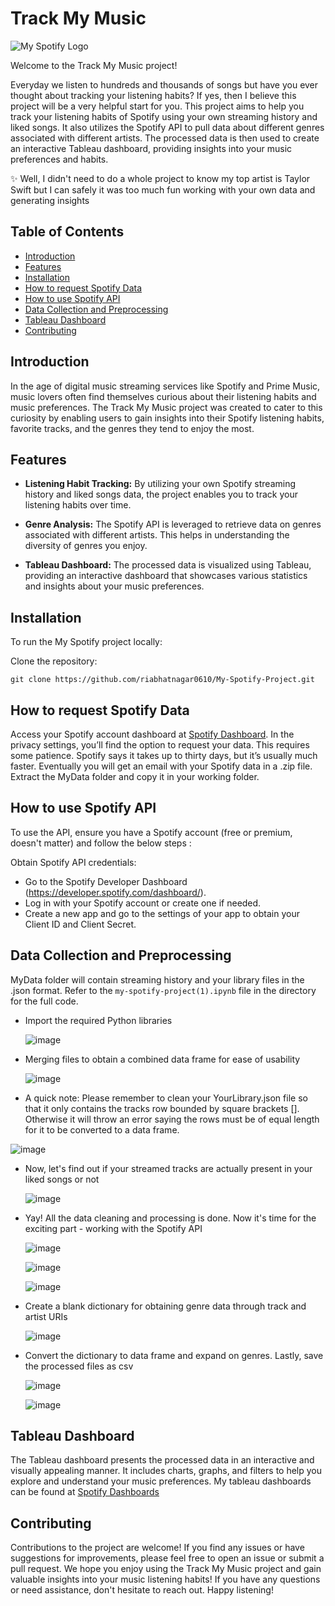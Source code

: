 # Track My Music

![My Spotify Logo](https://st.depositphotos.com/37050820/58882/v/450/depositphotos_588825950-stock-illustration-spotify-logo-dark-mode.jpg)

Welcome to the Track My Music project! 

Everyday we listen to hundreds and thousands of songs but have you ever thought about tracking your listening habits? If yes, then I believe this project will be a very helpful start for you. This project aims to help you track your listening habits of Spotify using your own streaming history and liked songs. It also utilizes the Spotify API to pull data about different genres associated with different artists. The processed data is then used to create an interactive Tableau dashboard, providing insights into your music preferences and habits.

 :sparkles: Well, I didn't need to do a whole project to know my top artist is Taylor Swift but I can safely it was too much fun working with your own data and generating insights

## Table of Contents
- [Introduction](#introduction)
- [Features](#features)
- [Installation](#installation)
- [How to request Spotify Data](#how-to-request-spotify-data)
- [How to use Spotify API](#how-to-use-spotify-api)
- [Data Collection and Preprocessing](#data-collection-and-preprocessing)
- [Tableau Dashboard](#tableau-dashboard)
- [Contributing](#contributing)

## Introduction
In the age of digital music streaming services like Spotify and Prime Music, music lovers often find themselves curious about their listening habits and music preferences. The Track My Music project was created to cater to this curiosity by enabling users to gain insights into their Spotify listening habits, favorite tracks, and the genres they tend to enjoy the most.

## Features
- **Listening Habit Tracking:** By utilizing your own Spotify streaming history and liked songs data, the project enables you to track your listening habits over time.

- **Genre Analysis:** The Spotify API is leveraged to retrieve data on genres associated with different artists. This helps in understanding the diversity of genres you enjoy.

- **Tableau Dashboard:** The processed data is visualized using Tableau, providing an interactive dashboard that showcases various statistics and insights about your music preferences.

## Installation
To run the My Spotify project locally: 

Clone the repository:
```
git clone https://github.com/riabhatnagar0610/My-Spotify-Project.git
```


## How to request Spotify Data
Access your Spotify account dashboard at [Spotify Dashboard](https://www.spotify.com/). In the privacy settings, you’ll find the option to request your data. This requires some patience. Spotify says it takes up to thirty days, but it’s usually much faster.
Eventually you will get an email with your Spotify data in a .zip file. Extract the MyData folder and copy it in your working folder.

## How to use Spotify API
To use the API, ensure you have a Spotify account (free or premium, doesn't matter) and follow the below steps : 

Obtain Spotify API credentials:
   - Go to the Spotify Developer Dashboard (https://developer.spotify.com/dashboard/).
   - Log in with your Spotify account or create one if needed.
   - Create a new app and go to the settings of your app to obtain your Client ID and Client Secret.

## Data Collection and Preprocessing
MyData folder will contain streaming history and your library files in the .json format. Refer to the `my-spotify-project(1).ipynb` file in the directory for the full code.

- Import the required Python libraries
  
  ![image](https://github.com/riabhatnagar0610/My-Spotify/assets/91281889/e225270e-38ff-4854-bce5-9dd281686cf9)

- Merging files to obtain a combined data frame for ease of usability
  
  ![image](https://github.com/riabhatnagar0610/My-Spotify/assets/91281889/41f1a3c3-1fa5-46c3-a333-3c7b9e433978)

- A quick note: Please remember to clean your YourLibrary.json file so that it only contains the tracks row bounded by square brackets []. Otherwise it will throw an error saying the rows must be of equal length for it to be converted to a data frame.

 ![image](https://github.com/riabhatnagar0610/My-Spotify/assets/91281889/28853544-a26b-4601-9945-b8063e55a25b)

- Now, let's find out if your streamed tracks are actually present in your liked songs or not

  ![image](https://github.com/riabhatnagar0610/My-Spotify/assets/91281889/aa747120-9036-49bb-a95b-6355a7bb73e3)

- Yay! All the data cleaning and processing is done. Now it's time for the exciting part - working with the Spotify API

  ![image](https://github.com/riabhatnagar0610/My-Spotify/assets/91281889/32050f35-f59c-4384-b906-0d0591b7ef06)

  ![image](https://github.com/riabhatnagar0610/My-Spotify/assets/91281889/5d1835ab-d841-47cd-af46-1ceb0c5bf8f5)

  ![image](https://github.com/riabhatnagar0610/My-Spotify/assets/91281889/b74884c2-c70e-4cf1-9d63-60e5ac98db70)

- Create a blank dictionary for obtaining genre data through track and artist URIs

  ![image](https://github.com/riabhatnagar0610/My-Spotify/assets/91281889/e095d7b5-f2d9-42d6-8479-74917bceae84)

- Convert the dictionary to data frame and expand on genres. Lastly, save the processed files as csv

  ![image](https://github.com/riabhatnagar0610/My-Spotify/assets/91281889/8aed83a1-563d-4793-91fb-1b93d63d3d12)

  ![image](https://github.com/riabhatnagar0610/My-Spotify/assets/91281889/71071419-fc0b-4fe7-b577-1b9233177eaa)


## Tableau Dashboard
The Tableau dashboard presents the processed data in an interactive and visually appealing manner. It includes charts, graphs, and filters to help you explore and understand your music preferences.
My tableau dashboards can be found at [Spotify Dashboards](https://public.tableau.com/app/profile/ria.bhatnagar)

## Contributing
Contributions to the project are welcome! If you find any issues or have suggestions for improvements, please feel free to open an issue or submit a pull request.
We hope you enjoy using the Track My Music project and gain valuable insights into your music listening habits! If you have any questions or need assistance, don't hesitate to reach out. Happy listening!
